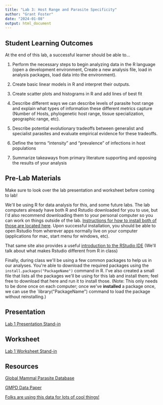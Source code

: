 ```yaml
---
title: "Lab 3: Host Range and Parasite Specificity"
author: "Grant Foster"
date: "2024-01-08"
output: html_document
---
```




## Student Learning Outcomes

At the end of this lab, a successful learner should be able to…

1. Perform the necessary steps to begin analyzing data in the R language (open a development environment, Create a new analysis file, load in analysis packages, load data into the environment). 

2. Create basic linear models in R and interpret their outputs.

3. Create scatter plots and histograms in R and add lines of best fit

4. Describe different ways we can describe levels of parasite host range and explain what types of information these different metrics capture (Number of Hosts, phylogenetic host range, tissue specialization, geographic range, etc). 

5. Describe potential evolutionary tradeoffs between generalist and specialist parasites and evaluate empirical evidence for these tradeoffs. 

6. Define the terms “intensity” and “prevalence” of infections in host populations

7. Summarize takeaways from primary literature supporting and opposing the results of your analysis


## Pre-Lab Materials
Make sure to look over the lab presentation and worksheet before coming to lab!


We'll be using R for data analysis for this, and some future labs. The lab computers already have both R and Rstudio downloaded for you to use, but I'd also recommend downloading them to your personal computer so you can work on things outside of the lab. [Instructions for how to install both of those are located here](https://www.earthdatascience.org/courses/earth-analytics/document-your-science/setup-r-rstudio/). Upon successful installation, you should be able to open Rstudio from wherever apps normally live on your computer (applications for mac, start menu for windows, etc).


That same site also provides a useful [introduction to the RStudio IDE](https://www.earthdatascience.org/courses/earth-analytics/document-your-science/intro-to-r-and-rstudio/) (We'll talk about what makes Rstudio different from R in class)


Finally, during class we'll be using a few common packages to help us in our analyses. You're able to download the required packages using the `install.packages("PackageName")` command in R. I've also created a small file that lists all the packages we'll be using for this lab and install them; feel free to download that here and run it to install those. (Note: This only needs to be done once on each computer; once we've **installed** a package once, we can use the `library("PackageName") command to load the package without reinstalling.)

## Presentation
[Lab 1 Presentation Stand-in](/lab/lab3_hostRange/Lab1Notes.pdf)

## Worksheet
[Lab 1 Worksheet Stand-in](/lab/lab3_hostRange/531L_Lab1Notes.docx)

## Resources
[Global Mammal Parasite Database](https://parasites.nunn-lab.org/)

[GMPD Data Paper](https://doi.org/10.1002/ecy.1799) 

[Folks are using this data for lots of cool things!](https://scholar.google.com/scholar?cites=14643424445719922754&as_sdt=5,41&sciodt=0,41&hl=en) 
